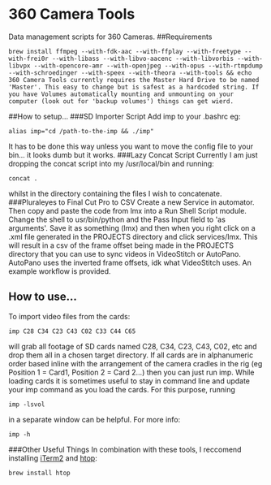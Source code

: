 # 360 Camera Tools
Data management scripts for 360 Cameras.
##Requirements

    brew install ffmpeg --with-fdk-aac --with-ffplay --with-freetype --with-frei0r --with-libass --with-libvo-aacenc --with-libvorbis --with-libvpx --with-opencore-amr --with-openjpeg --with-opus --with-rtmpdump --with-schroedinger --with-speex --with-theora --with-tools && echo 360 Camera Tools currently requires the Master Hard Drive to be named 'Master'. This easy to change but is safest as a hardcoded string. If you have Volumes automatically mounting and unmounting on your computer (look out for 'backup volumes') things can get wierd.

##How to setup...
###SD Importer Script
Add imp to your .bashrc eg:

    alias imp="cd /path-to-the-imp && ./imp"
It has to be done this way unless you want to move the config file to your bin... it looks dumb but it works.
###Lazy Concat Script
Currently I am just dropping the concat script into my /usr/local/bin and running:

    concat .
whilst in the directory containing the files I wish to concatenate.
###Pluraleyes to Final Cut Pro to CSV
Create a new Service in automator. Then copy and paste the code from lmx into a Run Shell Script module. Change the shell to usr/bin/python and the Pass Input field to 'as arguments'. Save it as something (lmx) and then when you right click on a .xml file generated in the PROJECTS directory and click services/lmx. This will result in a csv of the frame offset being made in the PROJECTS directory that you can use to sync videos in VideoStitch or AutoPano. AutoPano uses the inverted frame offsets, idk what VideoStitch uses. An example workflow is provided.
## How to use...
To import video files from the cards:

    imp C28 C34 C23 C43 C02 C33 C44 C65
will grab all footage of SD cards named C28, C34, C23, C43, C02, etc and drop them all in a chosen target directory. If all cards are in alphanumeric order based inline with the arrangement of the camera cradles in the rig (eg Position 1 = Card1, Position 2 = Card 2...) then you can just run imp. While loading cards it is sometimes useful to stay in command line and update your imp command as you load the cards. For this purpose, running

    imp -lsvol
in a separate window can be helpful.
For more info:

    imp -h
###Other Useful Things
In combination with these tools, I reccomend installing [iTerm2](https://www.iterm2.com/) and [htop](http://hisham.hm/htop/):

    brew install htop
